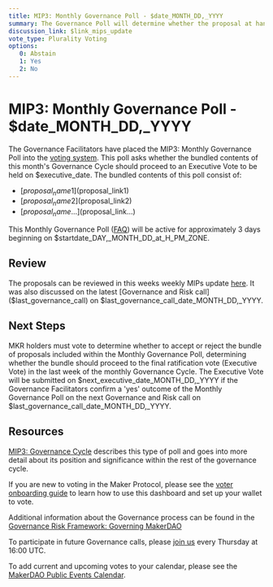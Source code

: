 ```yaml
---
title: MIP3: Monthly Governance Poll - $date_MONTH_DD,_YYYY
summary: The Governance Poll will determine whether the proposal at hand should proceed to next week's Executive Vote. 
discussion_link: $link_mips_update
vote_type: Plurality Voting
options:
   0: Abstain
   1: Yes
   2: No
---
```

# MIP3: Monthly Governance Poll - $date_MONTH_DD,_YYYY

The Governance Facilitators have placed the MIP3: Monthly Governance Poll into the [voting system](https://vote.makerdao.com/polling). This poll asks whether the bundled contents of this month's Governance Cycle should proceed to an Executive Vote to be held on $executive_date. The bundled contents of this poll consist of:

- [$proposal_name1]($proposal_link1)
- [$proposal_name2]($proposal_link2)
- [$proposal_name...]($proposal_link...)

This Monthly Governance Poll ([FAQ](https://community-development.makerdao.com/makerdao-mcd-faqs/faqs#governance)) will be active for approximately 3 days beginning on $startdate_DAY,_MONTH_DD_at_H_PM_ZONE.

## Review

The proposals can be reviewed in this weeks weekly MIPs update [here]($link_mips_update). It was also discussed on the latest [Governance and Risk call]($last_governance_call) on $last_governance_call_date_MONTH_DD,_YYYY.

## Next Steps

MKR holders must vote to determine whether to accept or reject the bundle of proposals included within the Monthly Governance Poll, determining whether the bundle should proceed to the final ratification vote (Executive Vote) in the last week of the monthly Governance Cycle. The Executive Vote will be submitted on $next_executive_date_MONTH_DD,_YYYY if the Governance Facilitators confirm a 'yes' outcome of the Monthly Governance Poll on the next Governance and Risk call on $last_governance_call_date_MONTH_DD,_YYYY.

## Resources

[MIP3: Governance Cycle](https://github.com/makerdao/mips/blob/Accepted/MIP3/mip3.md) describes this type of poll and goes into more detail about its position and significance within the rest of the governance cycle.

If you are new to voting in the Maker Protocol, please see the [voter onboarding guide](https://community-development.makerdao.com/onboarding/voter-onboarding) to learn how to use this dashboard and set up your wallet to vote.

Additional information about the Governance process can be found in the [Governance Risk Framework: Governing MakerDAO](https://community-development.makerdao.com/governance/governance-risk-framework)

To participate in future Governance calls, please [join us](https://community-development.makerdao.com/governance/governance-and-risk-meetings) every Thursday at 16:00 UTC.

To add current and upcoming votes to your calendar, please see the [MakerDAO Public Events Calendar](https://calendar.google.com/calendar/embed?src=makerdao.com_3efhm2ghipksegl009ktniomdk%40group.calendar.google.com&ctz=America%2FLos_Angeles).
